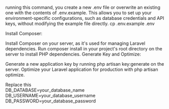 running this command, you create a new .env file or overwrite an existing one with the contents of .env.example. This allows you to set up your environment-specific configurations, such as database credentials and API keys, without modifying the example file directly.
cp .env.example .env

Install Composer:

Install Composer on your server, as it's used for managing Laravel dependencies.
Run composer install in your project's root directory on the server to install PHP dependencies.
Generate Key and Optimize:

Generate a new application key by running php artisan key:generate on the server.
Optimize your Laravel application for production with php artisan optimize.

Replace this  
DB_DATABASE=your_database_name
DB_USERNAME=your_database_username
DB_PASSWORD=your_database_password
